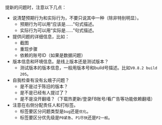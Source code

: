 提新的问题时，注意以下几点：
* 说清楚预期行为和实际行为，不要只说其中一种（除非特别明显）。
  * 预期行为可以用“应该是……”句式描述。
  * 实际行为可以用“实际是……”句式描述。
* 提供问题的详细信息，比如：
  * 截图
  * 重现步骤
  * 依赖的账号ID（如果是数据问题）
* 版本信息和环境信息。是线上版本还是测试版本？
  * 测试版本的版本信息，一般用版本号和build号描述。比如`V0.8.2 build 205`。
* 自我检查有没有幺蛾子问题？
  * 是不是过于陈旧的版本？
  * 是不是已经有人提过了？
  * 是不是没开翻墙？（下载热更新/登录FB账号/看广告等功能依赖翻墙）
* 注意在右侧分配责任人和打标签。
  * 标签要区分问题类型是`bug`还是`优化`。
  * 标签要区分优先级是`P0紧急`、`P1尽快`还是`P2一般`。
